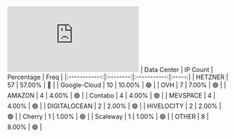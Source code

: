 ![Diagramm](https://github.com/obajay/StateSync-snapshots/blob/main/Projects/Umee/1/README.md)
| Data Center | IP Count | Percentage | Freq |
|:------------:|:--------:|:-----------:|:-----:|
| HETZNER | 57 | 57.00% | 🔴 |
| Google-Cloud | 10 | 10.00% | 🟢 |
| OVH | 7 | 7.00% | 🟢 |
| AMAZON | 4 | 4.00% | 🟢 |
| Contabo | 4 | 4.00% | 🟢 |
| MEVSPACE | 4 | 4.00% | 🟢 |
| DIGITALOCEAN | 2 | 2.00% | 🟢 |
| HIVELOCITY | 2 | 2.00% | 🟢 |
| Cherry | 1 | 1.00% | 🟢 |
| Scaleway | 1 | 1.00% | 🟢 |
| OTHER | 8 | 8.00% | 🟢 |
